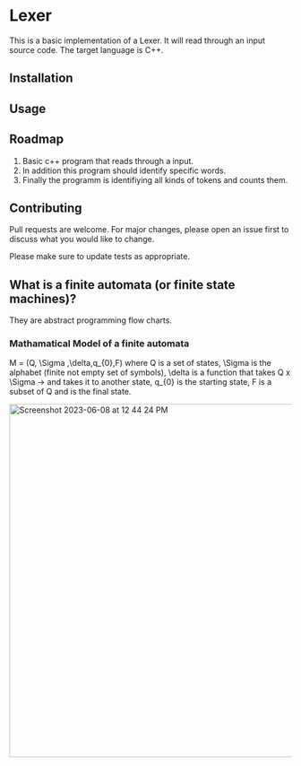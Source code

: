 # Lexer

This is a basic implementation of a Lexer. It will read through
an input source code.
The target language is C++.

## Installation

## Usage

## Roadmap

1. Basic c++ program that reads through a input.
2. In addition this program should identify specific words.
3. Finally the programm is identifiying all kinds of tokens and counts them.

## Contributing

Pull requests are welcome. For major changes, please open an issue first
to discuss what you would like to change.

Please make sure to update tests as appropriate.

## What is a finite automata (or finite state machines)?

They are abstract programming flow charts.

### Mathamatical Model of a finite automata
M = (Q, \Sigma ,\delta,q_{0},F)
where Q is a set of states,
\Sigma is the alphabet (finite not empty set of symbols),
\delta is a function that takes Q x \Sigma -> and takes it to another state,
q_{0} is the starting state,
F is a subset of Q and is the final state.




<img width="630" alt="Screenshot 2023-06-08 at 12 44 24 PM" src="https://github.com/wimthomzik/finiteAutomata/assets/82528324/03c34679-dc5c-4e7b-a0f2-988adb8042b3">

